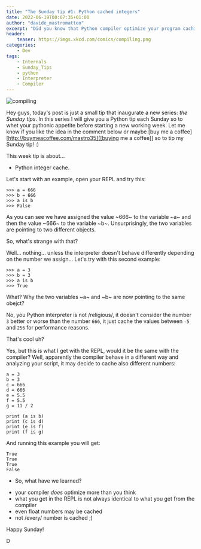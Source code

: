 ```yaml
---
title: "The Sunday tip #1: Python cached integers"
date: 2022-06-19T00:07:35+01:00
author: "davide_mastromatteo"
excerpt: "Did you know that Python compiler optimize your program caching small integers?" 
header:
    teaser: https://imgs.xkcd.com/comics/compiling.png
categories:
    - Dev
tags:
    - Internals
    - Sunday_Tips
    - python
    - Interpreter
    - Compiler
---
```

![compiling](https://imgs.xkcd.com/comics/compiling.png)

Hey guys, today's post is just a small tip that inaugurate a new series: *the Sunday tips*.
In this series I will give you a Python tip each Sunday so to whet your pythonic appetite before starting a new working week.
Let me know if you like the idea in the comment below or maybe [buy me a coffee][http://buymeacoffee.com/mastro35]([buying me a coffee]] so to tip my Sunday tip! :)

This week tip is about... 

* Python integer cache.

Let's start with an example, open your REPL and try this:

```
>>> a = 666
>>> b = 666
>>> a is b
>>> False
```

As you can see we have assigned the value ~666~ to the variable ~a~ and then the value ~666~ to the variable ~b~.
Unsurprisingly, the two variables are pointing to two different objects.

So, what's strange with that?

Well... nothing... unless the interpreter doesn't behave differently depending on the number we assign... 
Let's try with this second example:

```
>>> a = 3
>>> b = 3
>>> a is b
>>> True
```

What? Why the two variables ~a~ and ~b~ are now pointing to the same obejct?

No, you Python interpreter is not /religious/, it doesn't consider the number `3` better or worse than the 
number `666`, it just cache the values between `-5` and `256` for performance reasons.

That's cool uh?

Yes, but this is what I get with the REPL, would it be the same with the compiler?
Well, apparently the compiler behave in a different way and analyzing your script, it may decide to 
cache also different numbers:

```
a = 3
b = 3
c = 666
d = 666
e = 5.5
f = 5.5
g = 11 / 2

print (a is b)
print (c is d)
print (e is f)
print (f is g)
```

And running this example you will get:

```
True
True
True
False
```

* So, what have we learned?

- your compiler *does* optimize more than you think
- what you get in the REPL is not always identical to what you get from the compiler
- even float numbers may be cached
- not /every/ number is cached ;)


Happy Sunday!

D
